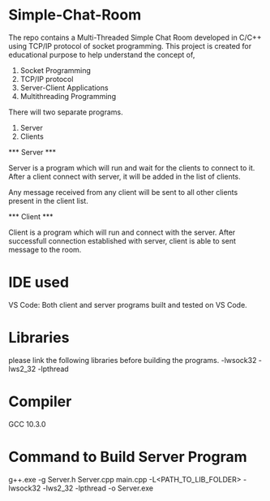 # Simple-Chat-Room
The repo contains a Multi-Threaded Simple Chat Room developed in C/C++ using TCP/IP protocol of socket programming.
This project is created for educational purpose to help understand the concept of,
1. Socket Programming 
2. TCP/IP protocol
3. Server-Client Applications
4. Multithreading Programming 

There will two separate programs.
1. Server
2. Clients

*** Server *** 

Server is a program which will run and wait for the clients to connect to it. After a client connect with server, it will be added in the list of clients.

Any message received from any client will be sent to all other clients present in the client list.

*** Client *** 

Client is a program which will run and connect with the server. After successfull connection established with server, client is able to sent message to the room.

# IDE used 
VS Code: Both client and server programs built and tested on VS Code.

# Libraries 
please link the following libraries before building the programs.
-lwsock32
-lws2_32
-lpthread

# Compiler 
GCC 10.3.0

# Command to Build Server Program
g++.exe -g Server.h Server.cpp main.cpp -L<PATH_TO_LIB_FOLDER> -lwsock32 -lws2_32 -lpthread -o Server.exe